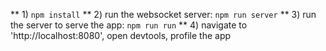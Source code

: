 ** 1) `npm install`
** 2) run the websocket server: `npm run server`
** 3) run the server to serve the app: `npm run run`
** 4) navigate to 'http://localhost:8080', open devtools, profile the app
